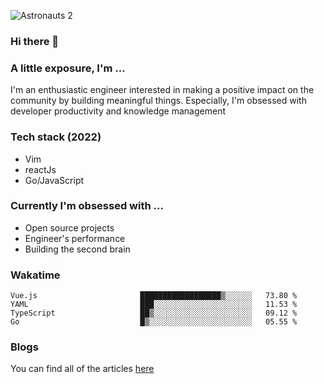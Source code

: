 ![Astronauts 2](https://user-images.githubusercontent.com/92326584/202029508-1366f7a9-5194-4122-a4f0-02c45f9206b7.jpeg)

### Hi there 👋
### A little exposure, I'm ...
I'm an enthusiastic engineer interested in making a positive impact on the community by building meaningful things. 
Especially, I'm obsessed with developer productivity and knowledge management

### Tech stack (2022)
- Vim
- reactJs
- Go/JavaScript

### Currently I'm obsessed with ... 
- Open source projects
- Engineer's performance
- Building the second brain 

<!-- ### Github Stats -->
<!-- [![Anurag's GitHub stats](https://github-readme-stats.vercel.app/api?username=bitethecode&count_private=true&showing_icons=true)](https://github.com/anuraghazra/github-readme-stats) -->

### Wakatime
<!--START_SECTION:waka-->

```text
Vue.js                       ██████████████████▒░░░░░░   73.80 %
YAML                         ███░░░░░░░░░░░░░░░░░░░░░░   11.53 %
TypeScript                   ██▒░░░░░░░░░░░░░░░░░░░░░░   09.12 %
Go                           █▒░░░░░░░░░░░░░░░░░░░░░░░   05.55 %
```

<!--END_SECTION:waka-->

### Blogs
You can find all of the articles [here](https://bitethecode.netlify.app)
